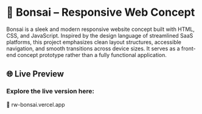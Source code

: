 # 🌿 Bonsai – Responsive Web Concept
Bonsai is a sleek and modern responsive website concept built with HTML, CSS, and JavaScript. Inspired by the design language of streamlined SaaS platforms, this project emphasizes clean layout structures, accessible navigation, and smooth transitions across device sizes. It serves as a front-end concept prototype rather than a fully functional application.

## 🌐 Live Preview
### Explore the live version here:
🔗 rw-bonsai.vercel.app
